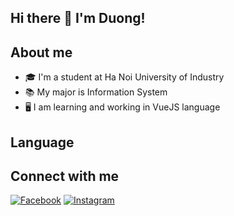 ## Hi there 👋 I'm Duong!
## About me

- 🎓 I'm a student at Ha Noi University of Industry
- 📚 My major is Information System
- 🖥️ I am learning and working in VueJS language

## Language


## Connect with me

[![Facebook](https://image-url-to-facebook-icon.png)](https://www.facebook.com/duongitbg01)
[![Instagram](https://image-url-to-instagram-icon.png)](https://www.instagram.com/duongbg01)
